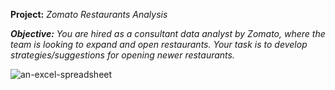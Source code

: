**Project:** *Zomato Restaurants Analysis* 

***Objective:*** *You are hired as a consultant data analyst by Zomato, where the team is looking to expand and open restaurants. Your task is to develop strategies/suggestions for opening newer restaurants.*


![an-excel-spreadsheet](https://github.com/user-attachments/assets/a860fbd6-6648-4888-be3b-5597f9b3d65f)
